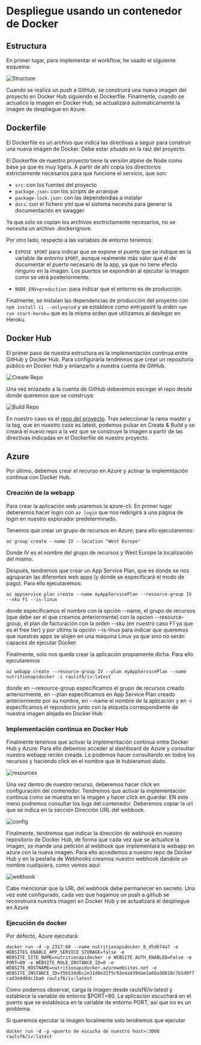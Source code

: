 # Despliegue usando un contenedor de Docker

## Estructura

En primer lugar, para implementar el workflow, he usado el siguiente esquema:

![Structure](./dockerdiagram.png)

Cuando se realiza un push a GitHub, se construirá una nueva imagen del proyecto en Docker Hub siguiendo el Dockerfile. Finalmente, cuando se actualice la imagen en Docker Hub, se actualizará automáticamente la imagen de despliegue en Azure.

## Dockerfile

El Dockerfile es un archivo que indica las directivas a seguir para construir una nueva imagen de Docker. Debe estar situado en la raíz del proyecto.

El Dockerfile de nuestro proyecto tiene la versión alpine de Node como base ya que es muy ligera. A partir de ahí copia los directorios estrictamente necesarios para que funcione el servicio, que son: 

* `src`: con los fuentes del proyecto
* `package.json`: con los scripts de arranque
* `package-lock.json`: con las dependendias a instalar
* `docs`: con el fichero yml que el sistema necesita para generar la documentación en swagger

Ya que solo se copian los archivos esctrictamente necesarios, no se necesita un archivo .dockerignore.

Por otro lado, respecto a las variables de entorno tenemos:

* `EXPOSE $PORT` para indicar que se expone el puerto que se indique en la variable de entorno `$PORT`, aunque realmente más valor que el de documentar el puerto necesario de la app, ya que no tiene efecto ninguno en la imagen. Los puertos se expondrán al ejecutar la imagen como se verá posteriormente.

* `NODE_ENV=production`: para indicar que el entorno es de producción.

Finalmente, se instalan las dependencias de producción del proyecto con `npm install ci --only=prod` y se establece como entrypoint la orden `npm run start-heroku` que es la misma orden que utilizamos al deslegar en Heroku.

## Docker Hub

El primer paso de nuestra estructura es la implementación continua entre GitHub y Docker Hub. Para configurarla tendremos que crear un repositorio público en Docker Hub y enlanzarlo a nuestra cuenta de GitHub.

![Create Repo](./dockercreaterepo.png)

Una vez enlazado a la cuenta de GitHub deberemos escoger el repo desde donde queremos que se construya:

![Build Repo](./dockerbuildrepo.png)

En nuestro caso es el [repo del proyecto](https://github.com/raulsf6/Proyecto-IV). Tras seleccionar la rama master y la tag, que en nuestro caso es latest, podemos pulsar en Create & Build y se creará el nuevo repo a la vez que se construye la imagen a partir de las directivas indicadas en el Dockerfile de nuestro proyecto.


## Azure

Por último, debemos crear el recurso en Azure y activar la implemntación continua con Docker Hub.

### Creación de la webapp

Para crear la aplicación web usaremos la azure-cli. En primer lugar deberemos hacer login con `az login` que nos redirigirá a una página de login en nuestro explorador predeterminado.

Tenemos que crear un grupo de recursos en Azure, para ello ejecutaremos:

`az group create --name IV --location "West Europe"`

Donde IV es el nombre del grupo de recursos y West Europe la localización del mismo.

Después, tendremos que crear un App Service Plan, que es donde se nos agruparán las diferentes web apps (y donde se especificará el modo de pago). Para ello ejecutaremos:

`az appservice plan create --name myAppServicePlan --resource-group IV --sku F1 --is-linux`

donde especificamos el nombre con la opción --name, el grupo de recursos (que debe ser el que creamos anteriormente) con la opcion --resource-group, el plan de facturación con la orden --sku (en nuestro caso F1 ya que es el free tier) y por último la opción --is-linux para indicar que queremos que nuestras apps se alojen en una máquina Linux ya que sino no serán capaces de ejecutar Docker.

Finalmente, solo nos queda crear la aplicación propiamente dicha. Para ello ejecutaremos

`az webapp create --resource-group IV --plan myAppServicePlan --name nutritionapidocker -i raulsf6/iv:latest`

donde en --resource-group especificamos el grupo de recursos creado anteriormente, en --plan especificamos en App Service Plan creado anteriormente por su nombre, en --name el nombre de la aplicación y en -i especificamos el repositorio junto con la etiqueta correspondiente de nuestra imagen alojada en Docker Hub


### Implementación continua en Docker Hub

Finalmente tenemos que activar la implementación continua entre Docker Hub y Azure. Para ello debemos acceder al dashboard de Azure y consultar nuestra webapp recién creada. Lo podemos hacer consultando en todos los recursos y haciendo click en el nombre que le hubieramos dado.

![resources](./resources.png)

Una vez dentro de nuestro recurso, deberemos hacer click en configuración del contenedor. Tendremos que activar la implementación continua como se muestra en la imagen y hacer click en guardar. EN este menú podremos consultar los logs del contenedor. Deberemos copiar la url que se indica en la sección Dirección URL del webbook.

![config](./config.png)

Finalmente, tendremos que indicar la dirección de webhook en nuestro repositorio de Docker Hub, de forma que cada vez que se actualice la imagen, se mande una petición al webhook que implementará la webapp en azure con la nueva imagen. Para ello accedemos a nuestro repo de Docker Hub y en la pestaña de Webhooks creamos nuestro webhook dandole un nombre cualquiera, como vemos aquí:

![webhook](./webhook.png)

Cabe mencionar que la URL del webhook debe permanecer en secreto. Una vez esté configurado, cada vez que hagamos un push a github se reconstruirá nuestra imagen en Docker Hub y se actualizará el despliegue en Azure

### Ejecución de docker

Por defecto, Azure ejecutará:

`docker run -d -p 2317:80 --name nutritionapidocker_0_d5d674a7 -e WEBSITES_ENABLE_APP_SERVICE_STORAGE=false -e WEBSITE_SITE_NAME=nutritionapidocker -e WEBSITE_AUTH_ENABLED=False -e PORT=80 -e WEBSITE_ROLE_INSTANCE_ID=0 -e WEBSITE_HOSTNAME=nutritionapidocker.azurewebsites.net -e WEBSITE_INSTANCE_ID=f5b53dd6c2e31d8e22f5c92e4a439dae2a6ba38818c7b1d0f7cad3e8d0dc1ba0 raulsf6/iv:latest  `

Como podemos observar, carga la imagen desde raulsf6/iv:latest y establece la variable de entorno $PORT=80. La aplicación escuchará en el puerto que se establezca en la variable de entorno PORT, así que no es un problema. 

Si queremos ejecutar la imagen localmente solo tendremos que ejecutar


`docker run -d -p <puerto de escucha de nuestro host>:3000 raulsf6/iv:latest`

